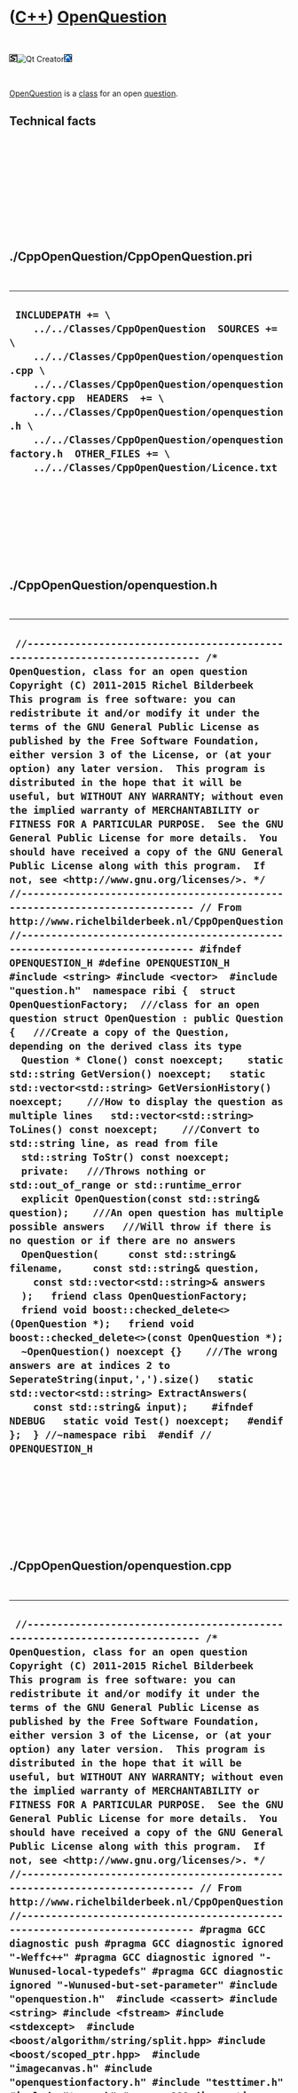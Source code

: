 



 

 

 

 

 

([C++](Cpp.htm)) [OpenQuestion](CppOpenQuestion.htm)
====================================================

 

![STL](PicStl.png)![Qt
Creator](PicQtCreator.png)![Lubuntu](PicLubuntu.png)

 

[OpenQuestion](CppOpenQuestion.htm) is a [class](CppClass.htm) for an
open [question](CppQuestion.htm).

Technical facts
---------------

 

 

 

 

 

 

./CppOpenQuestion/CppOpenQuestion.pri
-------------------------------------

 

  ------------------------------------------------------------------------------------------------------------------------------------------------------------------------------------------------------------------------------------------------------------------------------------------------------------------------------------------------------------------------------
  ` INCLUDEPATH += \     ../../Classes/CppOpenQuestion  SOURCES += \     ../../Classes/CppOpenQuestion/openquestion.cpp \     ../../Classes/CppOpenQuestion/openquestionfactory.cpp  HEADERS  += \     ../../Classes/CppOpenQuestion/openquestion.h \     ../../Classes/CppOpenQuestion/openquestionfactory.h  OTHER_FILES += \     ../../Classes/CppOpenQuestion/Licence.txt`
  ------------------------------------------------------------------------------------------------------------------------------------------------------------------------------------------------------------------------------------------------------------------------------------------------------------------------------------------------------------------------------

 

 

 

 

 

./CppOpenQuestion/openquestion.h
--------------------------------

 

  ------------------------------------------------------------------------------------------------------------------------------------------------------------------------------------------------------------------------------------------------------------------------------------------------------------------------------------------------------------------------------------------------------------------------------------------------------------------------------------------------------------------------------------------------------------------------------------------------------------------------------------------------------------------------------------------------------------------------------------------------------------------------------------------------------------------------------------------------------------------------------------------------------------------------------------------------------------------------------------------------------------------------------------------------------------------------------------------------------------------------------------------------------------------------------------------------------------------------------------------------------------------------------------------------------------------------------------------------------------------------------------------------------------------------------------------------------------------------------------------------------------------------------------------------------------------------------------------------------------------------------------------------------------------------------------------------------------------------------------------------------------------------------------------------------------------------------------------------------------------------------------------------------------------------------------------------------------------------------------------------------------------------------------------------------------------------------------------------------------------------------------------------------------------------------------------------------------------------------------------------------------------------------------------------------------------------------------------------------------------------------------------------------------------------------------------------------------------------------------------------------------------------------------------------------------------
  ` //--------------------------------------------------------------------------- /* OpenQuestion, class for an open question Copyright (C) 2011-2015 Richel Bilderbeek  This program is free software: you can redistribute it and/or modify it under the terms of the GNU General Public License as published by the Free Software Foundation, either version 3 of the License, or (at your option) any later version.  This program is distributed in the hope that it will be useful, but WITHOUT ANY WARRANTY; without even the implied warranty of MERCHANTABILITY or FITNESS FOR A PARTICULAR PURPOSE.  See the GNU General Public License for more details.  You should have received a copy of the GNU General Public License along with this program.  If not, see <http://www.gnu.org/licenses/>. */ //--------------------------------------------------------------------------- // From http://www.richelbilderbeek.nl/CppOpenQuestion //--------------------------------------------------------------------------- #ifndef OPENQUESTION_H #define OPENQUESTION_H  #include <string> #include <vector>  #include "question.h"  namespace ribi {  struct OpenQuestionFactory;  ///class for an open question struct OpenQuestion : public Question {   ///Create a copy of the Question, depending on the derived class its type   Question * Clone() const noexcept;    static std::string GetVersion() noexcept;   static std::vector<std::string> GetVersionHistory() noexcept;    ///How to display the question as multiple lines   std::vector<std::string> ToLines() const noexcept;    ///Convert to std::string line, as read from file   std::string ToStr() const noexcept;    private:   ///Throws nothing or std::out_of_range or std::runtime_error   explicit OpenQuestion(const std::string& question);    ///An open question has multiple possible answers   ///Will throw if there is no question or if there are no answers   OpenQuestion(     const std::string& filename,     const std::string& question,     const std::vector<std::string>& answers   );   friend class OpenQuestionFactory;    friend void boost::checked_delete<>(OpenQuestion *);   friend void boost::checked_delete<>(const OpenQuestion *);   ~OpenQuestion() noexcept {}    ///The wrong answers are at indices 2 to SeperateString(input,',').size()   static std::vector<std::string> ExtractAnswers(     const std::string& input);    #ifndef NDEBUG   static void Test() noexcept;   #endif };  } //~namespace ribi  #endif // OPENQUESTION_H`
  ------------------------------------------------------------------------------------------------------------------------------------------------------------------------------------------------------------------------------------------------------------------------------------------------------------------------------------------------------------------------------------------------------------------------------------------------------------------------------------------------------------------------------------------------------------------------------------------------------------------------------------------------------------------------------------------------------------------------------------------------------------------------------------------------------------------------------------------------------------------------------------------------------------------------------------------------------------------------------------------------------------------------------------------------------------------------------------------------------------------------------------------------------------------------------------------------------------------------------------------------------------------------------------------------------------------------------------------------------------------------------------------------------------------------------------------------------------------------------------------------------------------------------------------------------------------------------------------------------------------------------------------------------------------------------------------------------------------------------------------------------------------------------------------------------------------------------------------------------------------------------------------------------------------------------------------------------------------------------------------------------------------------------------------------------------------------------------------------------------------------------------------------------------------------------------------------------------------------------------------------------------------------------------------------------------------------------------------------------------------------------------------------------------------------------------------------------------------------------------------------------------------------------------------------------------------

 

 

 

 

 

./CppOpenQuestion/openquestion.cpp
----------------------------------

 

  ----------------------------------------------------------------------------------------------------------------------------------------------------------------------------------------------------------------------------------------------------------------------------------------------------------------------------------------------------------------------------------------------------------------------------------------------------------------------------------------------------------------------------------------------------------------------------------------------------------------------------------------------------------------------------------------------------------------------------------------------------------------------------------------------------------------------------------------------------------------------------------------------------------------------------------------------------------------------------------------------------------------------------------------------------------------------------------------------------------------------------------------------------------------------------------------------------------------------------------------------------------------------------------------------------------------------------------------------------------------------------------------------------------------------------------------------------------------------------------------------------------------------------------------------------------------------------------------------------------------------------------------------------------------------------------------------------------------------------------------------------------------------------------------------------------------------------------------------------------------------------------------------------------------------------------------------------------------------------------------------------------------------------------------------------------------------------------------------------------------------------------------------------------------------------------------------------------------------------------------------------------------------------------------------------------------------------------------------------------------------------------------------------------------------------------------------------------------------------------------------------------------------------------------------------------------------------------------------------------------------------------------------------------------------------------------------------------------------------------------------------------------------------------------------------------------------------------------------------------------------------------------------------------------------------------------------------------------------------------------------------------------------------------------------------------------------------------------------------------------------------------------------------------------------------------------------------------------------------------------------------------------------------------------------------------------------------------------------------------------------------------------------------------------------------------------------------------------------------------------------------------------------------------------------------------------------------------------------------------------------------------------------------------------------------------------------------------------------------------------------------------------------------------------------------------------------------------------------------------------------------------------------------------------------------------------------------------------------------------------------------------------------------------------------------------------------------------------------------------------------------------------------------------------------------------------------------------------------------------------------------------------------------------------------------------------------------------------------------------------------------------------------------------------------------------------------------------------------------------------------------------------------------------------------------------------------------------------------------------------------------------------------------------------------------------------------------------------------------------------------------------------------------------------------------------------------------------------------------------------------------------------------------------------------------------------------------------------------------------------------------------------------------------------------------------------------------------------------------------------------------------------------------------------------------------------------------------------------------------------------------------------------------------------------------------------------------------------------------------------------------------------------------------------------------------------------------------------------------------------------------------------------------------------------------------------------------------------------------------------------------------------------------------------------------------------------------------------------------------------------------------------------------------------------------------------------------------------------------------------------------------------------------------------------------------------------------------------------------------------------------------------------------------------------------------------------------------------------------------------------------------------------------------------------------------------------------------------------------------------------------------------------------------------------------------------------------------------------------------------------------------------------------------------------------------------------------------------------------------------------------------------------------------------------------------------------------------------------------------------------------------------------------------------------------------------------------------------------------------------------------------------------------------------------------------------------------------------------------------------------------------------------------------------------------------------------------------------------------------------------
  ` //--------------------------------------------------------------------------- /* OpenQuestion, class for an open question Copyright (C) 2011-2015 Richel Bilderbeek  This program is free software: you can redistribute it and/or modify it under the terms of the GNU General Public License as published by the Free Software Foundation, either version 3 of the License, or (at your option) any later version.  This program is distributed in the hope that it will be useful, but WITHOUT ANY WARRANTY; without even the implied warranty of MERCHANTABILITY or FITNESS FOR A PARTICULAR PURPOSE.  See the GNU General Public License for more details.  You should have received a copy of the GNU General Public License along with this program.  If not, see <http://www.gnu.org/licenses/>. */ //--------------------------------------------------------------------------- // From http://www.richelbilderbeek.nl/CppOpenQuestion //--------------------------------------------------------------------------- #pragma GCC diagnostic push #pragma GCC diagnostic ignored "-Weffc++" #pragma GCC diagnostic ignored "-Wunused-local-typedefs" #pragma GCC diagnostic ignored "-Wunused-but-set-parameter" #include "openquestion.h"  #include <cassert> #include <string> #include <fstream> #include <stdexcept>  #include <boost/algorithm/string/split.hpp> #include <boost/scoped_ptr.hpp>  #include "imagecanvas.h" #include "openquestionfactory.h" #include "testtimer.h" #include "trace.h" #pragma GCC diagnostic pop  /* ribi::OpenQuestion::OpenQuestion(const std::string& question)   : Question(       SeperateString(question,',').at(0),       SeperateString(question,',').at(1),       ExtractAnswers(question)) {   #ifndef NDEBUG   Test();   #endif    if (question.empty())   {     throw std::logic_error("An open question must contain text");   }   if (question[0] == ',')   {     throw std::logic_error("An open question must not start with a comma");   }   if (question[question.size() - 1] == ',')   {     throw std::logic_error("An open question must not end with a comma");   }   if (question.find(",,") != std::string::npos)   {     throw std::logic_error("An open question cannot contain two consecutive commas");   }  } */  ribi::OpenQuestion::OpenQuestion(   const std::string& filename,   const std::string& question,   const std::vector<std::string>& answers)   : Question(filename,question, answers ) {   #ifndef NDEBUG   Test();   #endif   //assert(!filename.empty() && "Filename must not be empty");   //assert(FileExists(filename) == true && "File must exists");   //assert(!question.empty() && "OpenQuestion must not be empty");   //assert(!correct_answers.empty() && "Correct answer must not be empty"); }  ribi::Question * ribi::OpenQuestion::Clone() const noexcept {   return new OpenQuestion(     this->GetFilename(),     this->GetQuestion(),     this->GetCorrectAnswers()   ); }  //const std::vector<std::string>& ribi::OpenQuestion::GetAnswers() const noexcept //{ //  this->GetCorrectAnswers() //}     std::string ribi::OpenQuestion::GetVersion() noexcept {   return "1.3"; }  std::vector<std::string> ribi::OpenQuestion::GetVersionHistory() noexcept {   return {     "2011-06-27: version 1.0: initial version",     "2011-09-16: version 1.1: allow parsing from std::string"     "2013-10-24: version 1.2: added tests",     "2014-06-05: version 1.3: moved parts to OpenQuestionFactory"   }; }  #ifndef NDEBUG void ribi::OpenQuestion::Test() noexcept {   {     static bool is_tested{false};     if (is_tested) return;     is_tested = true;   }   {     try { std::make_shared<ImageCanvas>("",0); } catch (std::logic_error&) { /* fine */ }   }   const TestTimer test_timer(__func__,__FILE__,1.0);   //Test simple get/set with single answer   {     const std::string filename = "-";     const std::string question = "1+1=";     const std::string answer_1 = "2";     const std::vector<std::string> answers { answer_1 };     const auto q = OpenQuestionFactory().Create(filename,question,answers);     assert(q->GetFilename() == filename);     assert(q->GetQuestion() == question);     assert(q->GetCorrectAnswers() == answers);     assert(q->IsCorrect(answer_1));     assert(!q->IsCorrect("3"));     assert(!q->IsCorrect(filename));     assert(!q->IsCorrect(question));   }   //Test simple get/set with two answers   {     const std::string filename = "-";     const std::string question = "1+1=";     const std::string answer_1 { "2" };     const std::string answer_2 { "Two" };     const std::vector<std::string> answers { answer_1, answer_2 };     const auto q = OpenQuestionFactory().Create(filename,question,answers);     assert(q->GetFilename() == filename);     assert(q->GetQuestion() == question);     assert(q->GetCorrectAnswers() == answers);     assert(q->IsCorrect(answer_1));     assert(q->IsCorrect(answer_2));     assert(!q->IsCorrect( answer_1 + "/" + answer_2));     assert(!q->IsCorrect(filename));     assert(!q->IsCorrect(question));   }   //Test conversion std::string to OpenQuestion and back   {     const auto valid = OpenQuestionFactory().GetValidOpenQuestionStrings();     for (const std::string& s: valid)     {       const auto q = OpenQuestionFactory().Create(s);       assert(s == q->ToStr());     }   }   //Test that ToLines always yields the same result   {     const auto valid = OpenQuestionFactory().GetValidOpenQuestionStrings();     for (const std::string& s: valid)     {       const auto q = OpenQuestionFactory().Create(s);       const auto v = q->ToLines();       const auto w = q->ToLines();       assert(v == w);     }   } } #endif  std::vector<std::string> ribi::OpenQuestion::ToLines() const noexcept {   std::vector<std::string> v;    const int screen_rows { 23 };   const int question_rows { 1 };   const int n_rows { screen_rows - question_rows };   if (!GetFilename().empty())   {     int n_cols = 78;      while (1)     {       const boost::shared_ptr<ImageCanvas> canvas {         new ImageCanvas(GetFilename(),n_cols)       };       if (canvas->GetHeight() > n_rows)       {         --n_cols;       }       else       {         v = canvas->ToStrings();         break;       }       if (n_cols == 5) break;     }   }   v.push_back(this->GetQuestion()); //The one question_row   return v; }  std::string ribi::OpenQuestion::ToStr() const noexcept {   //Concatenate the correct answer   assert(!GetCorrectAnswers().empty());   std::string correct_answers_str;    for (const std::string s: this->GetCorrectAnswers()) { correct_answers_str += s + "/"; }   assert(!correct_answers_str.empty());   correct_answers_str.resize(correct_answers_str.size() - 1);    std::string s     = this->GetFilename()     + "," + this->GetQuestion()     + "," + correct_answers_str;   return s; }`
  ----------------------------------------------------------------------------------------------------------------------------------------------------------------------------------------------------------------------------------------------------------------------------------------------------------------------------------------------------------------------------------------------------------------------------------------------------------------------------------------------------------------------------------------------------------------------------------------------------------------------------------------------------------------------------------------------------------------------------------------------------------------------------------------------------------------------------------------------------------------------------------------------------------------------------------------------------------------------------------------------------------------------------------------------------------------------------------------------------------------------------------------------------------------------------------------------------------------------------------------------------------------------------------------------------------------------------------------------------------------------------------------------------------------------------------------------------------------------------------------------------------------------------------------------------------------------------------------------------------------------------------------------------------------------------------------------------------------------------------------------------------------------------------------------------------------------------------------------------------------------------------------------------------------------------------------------------------------------------------------------------------------------------------------------------------------------------------------------------------------------------------------------------------------------------------------------------------------------------------------------------------------------------------------------------------------------------------------------------------------------------------------------------------------------------------------------------------------------------------------------------------------------------------------------------------------------------------------------------------------------------------------------------------------------------------------------------------------------------------------------------------------------------------------------------------------------------------------------------------------------------------------------------------------------------------------------------------------------------------------------------------------------------------------------------------------------------------------------------------------------------------------------------------------------------------------------------------------------------------------------------------------------------------------------------------------------------------------------------------------------------------------------------------------------------------------------------------------------------------------------------------------------------------------------------------------------------------------------------------------------------------------------------------------------------------------------------------------------------------------------------------------------------------------------------------------------------------------------------------------------------------------------------------------------------------------------------------------------------------------------------------------------------------------------------------------------------------------------------------------------------------------------------------------------------------------------------------------------------------------------------------------------------------------------------------------------------------------------------------------------------------------------------------------------------------------------------------------------------------------------------------------------------------------------------------------------------------------------------------------------------------------------------------------------------------------------------------------------------------------------------------------------------------------------------------------------------------------------------------------------------------------------------------------------------------------------------------------------------------------------------------------------------------------------------------------------------------------------------------------------------------------------------------------------------------------------------------------------------------------------------------------------------------------------------------------------------------------------------------------------------------------------------------------------------------------------------------------------------------------------------------------------------------------------------------------------------------------------------------------------------------------------------------------------------------------------------------------------------------------------------------------------------------------------------------------------------------------------------------------------------------------------------------------------------------------------------------------------------------------------------------------------------------------------------------------------------------------------------------------------------------------------------------------------------------------------------------------------------------------------------------------------------------------------------------------------------------------------------------------------------------------------------------------------------------------------------------------------------------------------------------------------------------------------------------------------------------------------------------------------------------------------------------------------------------------------------------------------------------------------------------------------------------------------------------------------------------------------------------------------------------------------------------------------------------------------------------------------------------------------

 

 

 

 

 

./CppOpenQuestion/openquestionfactory.h
---------------------------------------

 

  -------------------------------------------------------------------------------------------------------------------------------------------------------------------------------------------------------------------------------------------------------------------------------------------------------------------------------------------------------------------------------------------------------------------------------------------------------------------------------------------------------------------------------------------------------------------------------------------------------------------------------------------------------------------------------------------------------------------------------------------------------------------------------------------------------------------------------------------------------------------------------------------------------------------------------------------------------------------------------------------------------------------------------------------------------------------------------------------------------------------------------------------------------------------------------------------------------------------------------------------------------------------------------------------------------------------
  ` #ifndef OPENQUESTIONFACTORY_H #define OPENQUESTIONFACTORY_H   #include <string> #include <vector>  #pragma GCC diagnostic push #pragma GCC diagnostic ignored "-Weffc++" #pragma GCC diagnostic ignored "-Wunused-local-typedefs" #pragma GCC diagnostic ignored "-Wunused-but-set-parameter" #include <boost/shared_ptr.hpp> #pragma GCC diagnostic pop  namespace ribi {  struct OpenQuestion;  struct OpenQuestionFactory {   OpenQuestionFactory();    boost::shared_ptr<OpenQuestion> Create(const std::string& question) const;    boost::shared_ptr<OpenQuestion>     Create(       const std::string& filename,       const std::string& question,       const std::vector<std::string>& answers   ) const noexcept;     std::string GetExampleOpenQuestionString() const noexcept { return "-,1+1=,2/two/Two"; }   std::vector<std::string> GetInvalidOpenQuestionStrings() const noexcept;   std::vector<boost::shared_ptr<OpenQuestion>> GetTestOpenQuestions() const noexcept;   std::vector<std::string> GetValidOpenQuestionStrings() const noexcept;    static std::string GetVersion() noexcept;   static std::vector<std::string> GetVersionHistory() noexcept;    private:   #ifndef NDEBUG   static void Test() noexcept;   #endif };  } //~namespace ribi  #endif // OPENQUESTIONFACTORY_H`
  -------------------------------------------------------------------------------------------------------------------------------------------------------------------------------------------------------------------------------------------------------------------------------------------------------------------------------------------------------------------------------------------------------------------------------------------------------------------------------------------------------------------------------------------------------------------------------------------------------------------------------------------------------------------------------------------------------------------------------------------------------------------------------------------------------------------------------------------------------------------------------------------------------------------------------------------------------------------------------------------------------------------------------------------------------------------------------------------------------------------------------------------------------------------------------------------------------------------------------------------------------------------------------------------------------------------

 

 

 

 

 

./CppOpenQuestion/openquestionfactory.cpp
-----------------------------------------

 

  -------------------------------------------------------------------------------------------------------------------------------------------------------------------------------------------------------------------------------------------------------------------------------------------------------------------------------------------------------------------------------------------------------------------------------------------------------------------------------------------------------------------------------------------------------------------------------------------------------------------------------------------------------------------------------------------------------------------------------------------------------------------------------------------------------------------------------------------------------------------------------------------------------------------------------------------------------------------------------------------------------------------------------------------------------------------------------------------------------------------------------------------------------------------------------------------------------------------------------------------------------------------------------------------------------------------------------------------------------------------------------------------------------------------------------------------------------------------------------------------------------------------------------------------------------------------------------------------------------------------------------------------------------------------------------------------------------------------------------------------------------------------------------------------------------------------------------------------------------------------------------------------------------------------------------------------------------------------------------------------------------------------------------------------------------------------------------------------------------------------------------------------------------------------------------------------------------------------------------------------------------------------------------------------------------------------------------------------------------------------------------------------------------------------------------------------------------------------------------------------------------------------------------------------------------------------------------------------------------------------------------------------------------------------------------------------------------------------------------------------------------------------------------------------------------------------------------------------------------------------------------------------------------------------------------------------------------------------------------------------------------------------------------------------------------------------------------------------------------------------------------------------------------------------------------------------------------------------------------------------------------------------------------------------------------------------------------------------------------------------------------------------------------------------------------------------------------------------------------------------------------------------------------------------------------------------------------------------------------------------------------------------------------------------------------------------------------------------------------------------------------------------------------------------------------------------------------------------------------------------------------------------------------------------------------------------------------------------------------------------------------------------------------------------------------------------------------------------------------------------------------------------------------------------------------------------------------------------------------------------------------------------------------------------------------------------------------------------------------------------------------------------------------------------------------------------------------------------------------------------------------------------------------------------------------------------------------------------------------------------------------------------------------------------------------------------------------------------------------------------------------------------------------------------------------------------------------------------------------------------------------------------------------------------------------------------------------------------------------------------------------------------------------------------------------------------------------------------------------------------------------------------------------------------------------------------------------------------------------------------------------------------------------------------------------------------------------------------------------------------------------------------------------------------------------------------------------------------------------------------------------------------------------------------------------------------------------------------------------------------------------------------------------------------------------------------------
  ` #include "openquestionfactory.h"  #include <cassert> #include <stdexcept>  #pragma GCC diagnostic push #pragma GCC diagnostic ignored "-Weffc++" #pragma GCC diagnostic ignored "-Wunused-local-typedefs" #pragma GCC diagnostic ignored "-Wunused-but-set-parameter" #include <boost/algorithm/string/split.hpp> #include <boost/make_shared.hpp>  #include "container.h" #include "openquestion.h" #include "testtimer.h" #include "trace.h" #pragma GCC diagnostic pop  ribi::OpenQuestionFactory::OpenQuestionFactory() {   #ifndef NDEBUG   Test();   #endif }  boost::shared_ptr<ribi::OpenQuestion>   ribi::OpenQuestionFactory::Create(const std::string& s ) const {   const bool verbose{false};   if (s.empty())   {     throw std::logic_error("An open question must contain text");   }   if (s[0] == ',')   {     throw std::logic_error("An open question must not start with a comma");   }   if (s[s.size() - 1] == ',')   {     throw std::logic_error("An open question must not end with a comma");   }   if (s.find(",,") != std::string::npos)   {     throw std::logic_error("An open question cannot contain two consecutive commas");   }   const auto v = Container().SeperateString(s,',');   if (v.size() != 3)   {     if (verbose) { TRACE(s); }     throw std::logic_error("An open question has exactly three comma-seperated elements");   }   const auto filename = v[0];   const auto question = v[1];   const auto answers = Container().SeperateString(v[2],'/');   if (answers.size() == 0)   {     throw std::logic_error("An open question has at least one correct answer");   }   return Create(filename,question,answers);  }  boost::shared_ptr<ribi::OpenQuestion>   ribi::OpenQuestionFactory::Create(     const std::string& filename,     const std::string& question,     const std::vector<std::string>& answers ) const noexcept {   boost::shared_ptr<OpenQuestion> openquestion(     new OpenQuestion(       filename,question,answers     )   );   return openquestion;   //assert(!filename.empty() && "Filename must not be empty");   //assert(FileExists(filename) == true && "File must exists");   //assert(!question.empty() && "OpenQuestion must not be empty");   //assert(!correct_answers.empty() && "Correct answer must not be empty"); }  /* std::vector<std::string> ribi::OpenQuestionFactory::ExtractAnswers(const std::string& input) {   const std::vector<std::string> v = SeperateString(input,',');   if (v.size() != 3)   {     throw std::logic_error("An open question has exactly three comma-seperated elements");   }    const std::vector<std::string> w = SeperateString(v[2],'/');   if (w.size() == 0)   {     throw std::logic_error("An open question has at least one correct answer");   }   return w; } */  std::vector<std::string>   ribi::OpenQuestionFactory::GetInvalidOpenQuestionStrings() const noexcept {   return {     "-,1+1=,2,3", //Incorrect options are     "-,1+1=",   //No answer     "-",        //No question     "tmp.png",  //No question     "",         //Nothing     ",tmp.png,1+1=,2", //Start with comma     "tmp.png,,1+1=,2", //Two consecutive comma's     "tmp.png,1+1=,,2", //Two consecutive comma's     "tmp.png,1+1=,2,", //Two consecutive comma's     "tmp.png,1+1=,2,", //End with comma     ",tmp.png,1+1=,2,", //Start and end with comma     ",,tmp.png,1+1=,2,",     ",tmp.png,,1+1=,2,",     ",tmp.png,1+1=,,2,",     ",tmp.png,1+1=,2,,",     ",",     ",,",     ",,,",     ",,,,",     ",,,,,",     ",,,,,,"   }; }  std::vector<boost::shared_ptr<ribi::OpenQuestion>>   ribi::OpenQuestionFactory::GetTestOpenQuestions() const noexcept {   std::vector<boost::shared_ptr<OpenQuestion>> v;   for (const auto& s: GetValidOpenQuestionStrings())   {     v.push_back(Create(s));   }   return v; }  std::vector<std::string>   ribi::OpenQuestionFactory::GetValidOpenQuestionStrings() const noexcept {   return {     "-,1+1=,2",     "tmp.png,1+1=,2/Two",     "-,1+1=,Two/2/two"   }; }  std::string ribi::OpenQuestionFactory::GetVersion() noexcept {   return "1.0"; }  std::vector<std::string> ribi::OpenQuestionFactory::GetVersionHistory() noexcept {   return {     "2014-06-05: version 1.0: initial version"   }; }  #ifndef NDEBUG void ribi::OpenQuestionFactory::Test() noexcept {   {     static bool is_tested{false};     if (is_tested) return;     is_tested = true;   }   Container();   OpenQuestionFactory().GetTestOpenQuestions();   const TestTimer test_timer(__func__,__FILE__,1.0);   OpenQuestionFactory f;   try   {     const auto q = f.Create(f.GetExampleOpenQuestionString());     assert(q);   }   catch (std::exception& e)   {     assert("OpenQuestionFactory::GetExampleOpenQuestion()"         && "must yield a valid OpenQuestion");   }   //Test valid multiple choice questions for validity   {     for (const std::string& s: f.GetValidOpenQuestionStrings())     {       try       {         const auto q = f.Create(s);         assert(q); //To make the compiler happy         //OK       }       catch (std::exception& e)       {         TRACE("ERROR");         TRACE(s);         assert(!"Valid questions must be accepted");       }     }   }   //Test invalid multiple choice questions for invalidity   {     for (const std::string& s: f.GetInvalidOpenQuestionStrings())     {       try       {         const auto q = f.Create(s);         TRACE("ERROR");         TRACE(s);         assert(!"Invalid questions must be rejected");         assert(q); //To make the compiler happy       }       catch (std::exception& e)       {         //OK       }     }   } } #endif`
  -------------------------------------------------------------------------------------------------------------------------------------------------------------------------------------------------------------------------------------------------------------------------------------------------------------------------------------------------------------------------------------------------------------------------------------------------------------------------------------------------------------------------------------------------------------------------------------------------------------------------------------------------------------------------------------------------------------------------------------------------------------------------------------------------------------------------------------------------------------------------------------------------------------------------------------------------------------------------------------------------------------------------------------------------------------------------------------------------------------------------------------------------------------------------------------------------------------------------------------------------------------------------------------------------------------------------------------------------------------------------------------------------------------------------------------------------------------------------------------------------------------------------------------------------------------------------------------------------------------------------------------------------------------------------------------------------------------------------------------------------------------------------------------------------------------------------------------------------------------------------------------------------------------------------------------------------------------------------------------------------------------------------------------------------------------------------------------------------------------------------------------------------------------------------------------------------------------------------------------------------------------------------------------------------------------------------------------------------------------------------------------------------------------------------------------------------------------------------------------------------------------------------------------------------------------------------------------------------------------------------------------------------------------------------------------------------------------------------------------------------------------------------------------------------------------------------------------------------------------------------------------------------------------------------------------------------------------------------------------------------------------------------------------------------------------------------------------------------------------------------------------------------------------------------------------------------------------------------------------------------------------------------------------------------------------------------------------------------------------------------------------------------------------------------------------------------------------------------------------------------------------------------------------------------------------------------------------------------------------------------------------------------------------------------------------------------------------------------------------------------------------------------------------------------------------------------------------------------------------------------------------------------------------------------------------------------------------------------------------------------------------------------------------------------------------------------------------------------------------------------------------------------------------------------------------------------------------------------------------------------------------------------------------------------------------------------------------------------------------------------------------------------------------------------------------------------------------------------------------------------------------------------------------------------------------------------------------------------------------------------------------------------------------------------------------------------------------------------------------------------------------------------------------------------------------------------------------------------------------------------------------------------------------------------------------------------------------------------------------------------------------------------------------------------------------------------------------------------------------------------------------------------------------------------------------------------------------------------------------------------------------------------------------------------------------------------------------------------------------------------------------------------------------------------------------------------------------------------------------------------------------------------------------------------------------------------------------------------------------------------------------------------------------------------------------------------

 

 

 

 

 





 




This page has been created by the [tool](Tools.htm)
[CodeToHtml](ToolCodeToHtml.htm)
